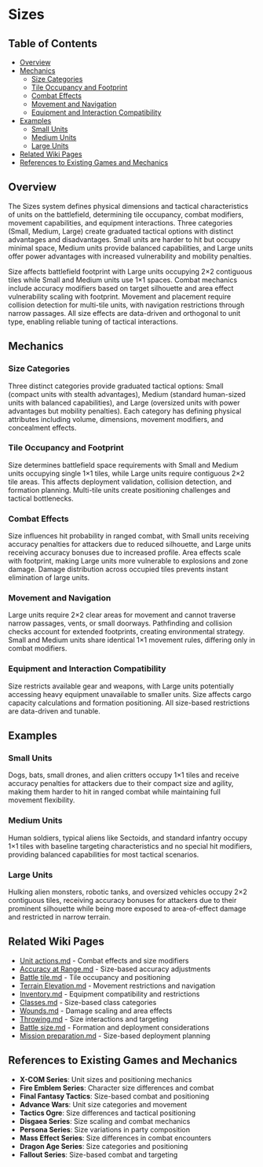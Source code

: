 # Sizes

## Table of Contents
- [Overview](#overview)
- [Mechanics](#mechanics)
  - [Size Categories](#size-categories)
  - [Tile Occupancy and Footprint](#tile-occupancy-and-footprint)
  - [Combat Effects](#combat-effects)
  - [Movement and Navigation](#movement-and-navigation)
  - [Equipment and Interaction Compatibility](#equipment-and-interaction-compatibility)
- [Examples](#examples)
  - [Small Units](#small-units)
  - [Medium Units](#medium-units)
  - [Large Units](#large-units)
- [Related Wiki Pages](#related-wiki-pages)
- [References to Existing Games and Mechanics](#references-to-existing-games-and-mechanics)

## Overview
The Sizes system defines physical dimensions and tactical characteristics of units on the battlefield, determining tile occupancy, combat modifiers, movement capabilities, and equipment interactions. Three categories (Small, Medium, Large) create graduated tactical options with distinct advantages and disadvantages. Small units are harder to hit but occupy minimal space, Medium units provide balanced capabilities, and Large units offer power advantages with increased vulnerability and mobility penalties.

Size affects battlefield footprint with Large units occupying 2×2 contiguous tiles while Small and Medium units use 1×1 spaces. Combat mechanics include accuracy modifiers based on target silhouette and area effect vulnerability scaling with footprint. Movement and placement require collision detection for multi-tile units, with navigation restrictions through narrow passages. All size effects are data-driven and orthogonal to unit type, enabling reliable tuning of tactical interactions.

## Mechanics
### Size Categories
Three distinct categories provide graduated tactical options: Small (compact units with stealth advantages), Medium (standard human-sized units with balanced capabilities), and Large (oversized units with power advantages but mobility penalties). Each category has defining physical attributes including volume, dimensions, movement modifiers, and concealment effects.

### Tile Occupancy and Footprint
Size determines battlefield space requirements with Small and Medium units occupying single 1×1 tiles, while Large units require contiguous 2×2 tile areas. This affects deployment validation, collision detection, and formation planning. Multi-tile units create positioning challenges and tactical bottlenecks.

### Combat Effects
Size influences hit probability in ranged combat, with Small units receiving accuracy penalties for attackers due to reduced silhouette, and Large units receiving accuracy bonuses due to increased profile. Area effects scale with footprint, making Large units more vulnerable to explosions and zone damage. Damage distribution across occupied tiles prevents instant elimination of large units.

### Movement and Navigation
Large units require 2×2 clear areas for movement and cannot traverse narrow passages, vents, or small doorways. Pathfinding and collision checks account for extended footprints, creating environmental strategy. Small and Medium units share identical 1×1 movement rules, differing only in combat modifiers.

### Equipment and Interaction Compatibility
Size restricts available gear and weapons, with Large units potentially accessing heavy equipment unavailable to smaller units. Size affects cargo capacity calculations and formation positioning. All size-based restrictions are data-driven and tunable.

## Examples
### Small Units
Dogs, bats, small drones, and alien critters occupy 1×1 tiles and receive accuracy penalties for attackers due to their compact size and agility, making them harder to hit in ranged combat while maintaining full movement flexibility.

### Medium Units
Human soldiers, typical aliens like Sectoids, and standard infantry occupy 1×1 tiles with baseline targeting characteristics and no special hit modifiers, providing balanced capabilities for most tactical scenarios.

### Large Units
Hulking alien monsters, robotic tanks, and oversized vehicles occupy 2×2 contiguous tiles, receiving accuracy bonuses for attackers due to their prominent silhouette while being more exposed to area-of-effect damage and restricted in narrow terrain.

## Related Wiki Pages

- [Unit actions.md](../battlescape/Unit%20actions.md) - Combat effects and size modifiers
- [Accuracy at Range.md](../battlescape/Accuracy%20at%20Range.md) - Size-based accuracy adjustments
- [Battle tile.md](../battlescape/Battle%20tile.md) - Tile occupancy and positioning
- [Terrain Elevation.md](../battlescape/Terrain%20Elevation.md) - Movement restrictions and navigation
- [Inventory.md](../units/Inventory.md) - Equipment compatibility and restrictions
- [Classes.md](../units/Classes.md) - Size-based class categories
- [Wounds.md](../battlescape/Wounds.md) - Damage scaling and area effects
- [Throwing.md](../battlescape/Throwing.md) - Size interactions and targeting
- [Battle size.md](../battlescape/Battle%20size.md) - Formation and deployment considerations
- [Mission preparation.md](../battlescape/Mission%20preparation.md) - Size-based deployment planning

## References to Existing Games and Mechanics

- **X-COM Series**: Unit sizes and positioning mechanics
- **Fire Emblem Series**: Character size differences and combat
- **Final Fantasy Tactics**: Size-based combat and positioning
- **Advance Wars**: Unit size categories and movement
- **Tactics Ogre**: Size differences and tactical positioning
- **Disgaea Series**: Size scaling and combat mechanics
- **Persona Series**: Size variations in party composition
- **Mass Effect Series**: Size differences in combat encounters
- **Dragon Age Series**: Size categories and positioning
- **Fallout Series**: Size-based combat and targeting

